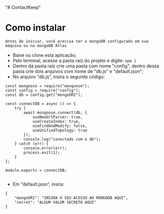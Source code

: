 "# ContactKeep" 
# Como instalar
``` Antes de iniciar, você precisa ter o mongoDB configurado em sua máquina ou no mongoDB Atlas  ``` 

- Baixe ou clone esta aplicação;
- Pelo terminal, acesse a pasta raíz do projeto e digite: ` npm i `
- Dentro da pasta raíz crie uma pasta com nome "config", dentro dessa pasta crie dois arquivos com nome de "db.js" e "default.json";
- No arquivo "db.js", insira o seguinte código:
```
const mongoose = require("mongoose");
const config = require("config");
const db = config.get("mongoURI");

const connectDB = async () => {
	try {
		await mongoose.connect(db, {
			useNewUrlParser: true,
			useCreateIndex: true,
			useFindAndModify: false,
			useUnifiedTopology: true
		});
		console.log("conectado com o db");
	} catch (err) {
		console.error(err);
		process.exit(1);
	}
};

module.exports = connectDB;


```
- Em  "default.json", insira:
```
{
	"mongoURI": "INSIRA O SEU ACESSO AO MONGODB AQUI",
	"secret": "ALGUM VALOR SECRETO AQUI"
}

```